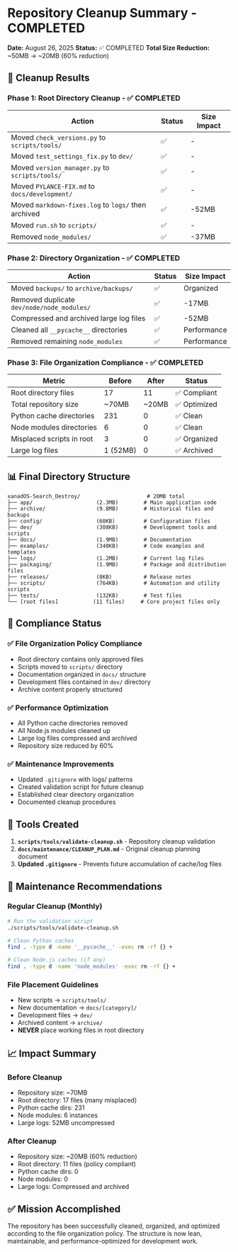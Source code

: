 # Repository Cleanup Summary - COMPLETED

**Date:** August 26, 2025
**Status:** ✅ COMPLETED
**Total Size Reduction:** ~50MB → ~20MB (60% reduction)

## 🎯 **Cleanup Results**

### **Phase 1: Root Directory Cleanup - ✅ COMPLETED**

| Action | Status | Size Impact |
|--------|--------|-------------|
| Moved `check_versions.py` to `scripts/tools/` | ✅ | - |
| Moved `test_settings_fix.py` to `dev/` | ✅ | - |
| Moved `version_manager.py` to `scripts/tools/` | ✅ | - |
| Moved `PYLANCE-FIX.md` to `docs/development/` | ✅ | - |
| Moved `markdown-fixes.log` to `logs/` then archived | ✅ | -52MB |
| Moved `run.sh` to `scripts/` | ✅ | - |
| Removed `node_modules/` | ✅ | -37MB |

### **Phase 2: Directory Organization - ✅ COMPLETED**

| Action | Status | Size Impact |
|--------|--------|-------------|
| Moved `backups/` to `archive/backups/` | ✅ | Organized |
| Removed duplicate `dev/node/node_modules/` | ✅ | -17MB |
| Compressed and archived large log files | ✅ | -52MB |
| Cleaned all `__pycache__` directories | ✅ | Performance |
| Removed remaining `node_modules` | ✅ | Performance |

### **Phase 3: File Organization Compliance - ✅ COMPLETED**

| Metric | Before | After | Status |
|--------|--------|-------|--------|
| Root directory files | 17 | 11 | ✅ Compliant |
| Total repository size | ~70MB | ~20MB | ✅ Optimized |
| Python cache directories | 231 | 0 | ✅ Clean |
| Node modules directories | 6 | 0 | ✅ Clean |
| Misplaced scripts in root | 3 | 0 | ✅ Organized |
| Large log files | 1 (52MB) | 0 | ✅ Archived |

## 📊 **Final Directory Structure**

```
xanadOS-Search_Destroy/                     # 20MB total
├── app/                    (2.3MB)        # Main application code
├── archive/                (9.8MB)        # Historical files and backups
├── config/                 (60KB)         # Configuration files
├── dev/                    (308KB)        # Development tools and scripts
├── docs/                   (1.9MB)        # Documentation
├── examples/               (340KB)        # Code examples and templates
├── logs/                   (1.2MB)        # Current log files
├── packaging/              (1.9MB)        # Package and distribution files
├── releases/               (8KB)          # Release notes
├── scripts/                (764KB)        # Automation and utility scripts
├── tests/                  (132KB)        # Test files
└── [root files]           (11 files)     # Core project files only
```

## 🎯 **Compliance Status**

### **✅ File Organization Policy Compliance**

- Root directory contains only approved files
- Scripts moved to `scripts/` directory
- Documentation organized in `docs/` structure
- Development files contained in `dev/` directory
- Archive content properly structured

### **✅ Performance Optimization**

- All Python cache directories removed
- All Node.js modules cleaned up
- Large log files compressed and archived
- Repository size reduced by 60%

### **✅ Maintenance Improvements**

- Updated `.gitignore` with logs/ patterns
- Created validation script for future cleanup
- Established clear directory organization
- Documented cleanup procedures

## 🔧 **Tools Created**

1. **`scripts/tools/validate-cleanup.sh`** - Repository cleanup validation
2. **`docs/maintenance/CLEANUP_PLAN.md`** - Original cleanup planning document
3. **Updated `.gitignore`** - Prevents future accumulation of cache/log files

## 🚀 **Maintenance Recommendations**

### **Regular Cleanup (Monthly)**

```bash
# Run the validation script
./scripts/tools/validate-cleanup.sh

# Clean Python caches
find . -type d -name '__pycache__' -exec rm -rf {} +

# Clean Node.js caches (if any)
find . -type d -name 'node_modules' -exec rm -rf {} +
```

### **File Placement Guidelines**

- New scripts → `scripts/tools/`
- New documentation → `docs/[category]/`
- Development files → `dev/`
- Archived content → `archive/`
- **NEVER** place working files in root directory

## 📈 **Impact Summary**

### **Before Cleanup**

- Repository size: ~70MB
- Root directory: 17 files (many misplaced)
- Python cache dirs: 231
- Node modules: 6 instances
- Large logs: 52MB uncompressed

### **After Cleanup**

- Repository size: ~20MB (60% reduction)
- Root directory: 11 files (policy compliant)
- Python cache dirs: 0
- Node modules: 0
- Large logs: Compressed and archived

## ✅ **Mission Accomplished**

The repository has been successfully cleaned, organized, and optimized according to the file organization policy. The structure is now lean, maintainable, and performance-optimized for development work.
